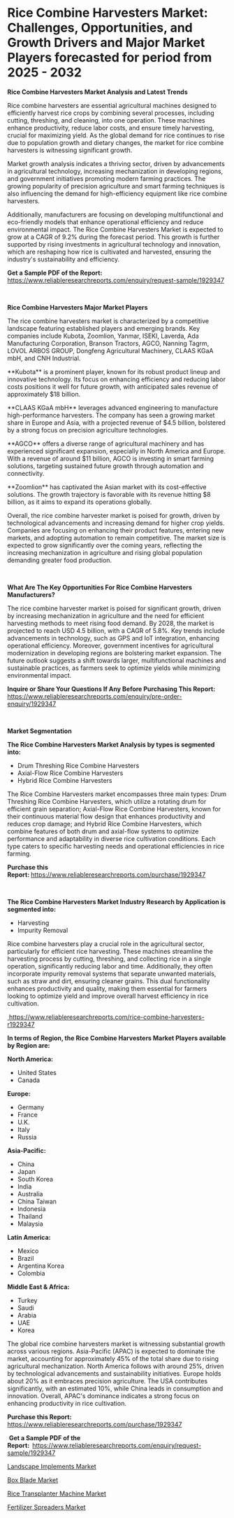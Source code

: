 <p><h1>Rice Combine Harvesters Market: Challenges, Opportunities, and Growth Drivers and Major Market Players forecasted for period from 2025 - 2032</h1></p><p><strong>Rice Combine Harvesters Market Analysis and Latest Trends</strong></p>
<p><p>Rice combine harvesters are essential agricultural machines designed to efficiently harvest rice crops by combining several processes, including cutting, threshing, and cleaning, into one operation. These machines enhance productivity, reduce labor costs, and ensure timely harvesting, crucial for maximizing yield. As the global demand for rice continues to rise due to population growth and dietary changes, the market for rice combine harvesters is witnessing significant growth.</p><p>Market growth analysis indicates a thriving sector, driven by advancements in agricultural technology, increasing mechanization in developing regions, and government initiatives promoting modern farming practices. The growing popularity of precision agriculture and smart farming techniques is also influencing the demand for high-efficiency equipment like rice combine harvesters.</p><p>Additionally, manufacturers are focusing on developing multifunctional and eco-friendly models that enhance operational efficiency and reduce environmental impact. The Rice Combine Harvesters Market is expected to grow at a CAGR of 9.2% during the forecast period. This growth is further supported by rising investments in agricultural technology and innovation, which are reshaping how rice is cultivated and harvested, ensuring the industry's sustainability and efficiency.</p></p>
<p><strong>Get a Sample PDF of the Report:&nbsp;</strong> <a href="https://www.reliableresearchreports.com/enquiry/request-sample/1929347?utm_campaign=102&utm_medium=2&utm_source=Github&utm_content=ia&utm_term=16012025&utm_id=rice-combine-harvesters">https://www.reliableresearchreports.com/enquiry/request-sample/1929347</a></p>
<p>&nbsp;</p>
<p><strong>Rice Combine Harvesters Major Market Players</strong></p>
<p><p>The rice combine harvesters market is characterized by a competitive landscape featuring established players and emerging brands. Key companies include Kubota, Zoomlion, Yanmar, ISEKI, Laverda, Ada Manufacturing Corporation, Branson Tractors, AGCO, Nanning Tagrm, LOVOL ARBOS GROUP, Dongfeng Agricultural Machinery, CLAAS KGaA mbH, and CNH Industrial.</p><p>**Kubota** is a prominent player, known for its robust product lineup and innovative technology. Its focus on enhancing efficiency and reducing labor costs positions it well for future growth, with anticipated sales revenue of approximately $18 billion.</p><p>**CLAAS KGaA mbH** leverages advanced engineering to manufacture high-performance harvesters. The company has seen a growing market share in Europe and Asia, with a projected revenue of $4.5 billion, bolstered by a strong focus on precision agriculture technologies.</p><p>**AGCO** offers a diverse range of agricultural machinery and has experienced significant expansion, especially in North America and Europe. With a revenue of around $11 billion, AGCO is investing in smart farming solutions, targeting sustained future growth through automation and connectivity.</p><p>**Zoomlion** has captivated the Asian market with its cost-effective solutions. The growth trajectory is favorable with its revenue hitting $8 billion, as it aims to expand its operations globally.</p><p>Overall, the rice combine harvester market is poised for growth, driven by technological advancements and increasing demand for higher crop yields. Companies are focusing on enhancing their product features, entering new markets, and adopting automation to remain competitive. The market size is expected to grow significantly over the coming years, reflecting the increasing mechanization in agriculture and rising global population demanding greater food production.</p></p>
<p>&nbsp;</p>
<p><strong>What Are The Key Opportunities For Rice Combine Harvesters Manufacturers?</strong></p>
<p><p>The rice combine harvester market is poised for significant growth, driven by increasing mechanization in agriculture and the need for efficient harvesting methods to meet rising food demand. By 2028, the market is projected to reach USD 4.5 billion, with a CAGR of 5.8%. Key trends include advancements in technology, such as GPS and IoT integration, enhancing operational efficiency. Moreover, government incentives for agricultural modernization in developing regions are bolstering market expansion. The future outlook suggests a shift towards larger, multifunctional machines and sustainable practices, as farmers seek to optimize yields while minimizing environmental impact.</p></p>
<p><strong>Inquire or Share Your Questions If Any Before Purchasing This Report:</strong> <a href="https://www.reliableresearchreports.com/enquiry/pre-order-enquiry/1929347?utm_campaign=102&utm_medium=2&utm_source=Github&utm_content=ia&utm_term=16012025&utm_id=rice-combine-harvesters">https://www.reliableresearchreports.com/enquiry/pre-order-enquiry/1929347</a></p>
<p>&nbsp;</p>
<p><strong>Market Segmentation</strong></p>
<p><strong>The Rice Combine Harvesters Market Analysis by types is segmented into:</strong></p>
<p><ul><li>Drum Threshing Rice Combine Harvesters</li><li>Axial-Flow Rice Combine Harvesters</li><li>Hybrid Rice Combine Harvesters</li></ul></p>
<p><p>The Rice Combine Harvesters market encompasses three main types: Drum Threshing Rice Combine Harvesters, which utilize a rotating drum for efficient grain separation; Axial-Flow Rice Combine Harvesters, known for their continuous material flow design that enhances productivity and reduces crop damage; and Hybrid Rice Combine Harvesters, which combine features of both drum and axial-flow systems to optimize performance and adaptability in diverse rice cultivation conditions. Each type caters to specific harvesting needs and operational efficiencies in rice farming.</p></p>
<p><strong>Purchase this Report:&nbsp;</strong><a href="https://www.reliableresearchreports.com/purchase/1929347?utm_campaign=102&utm_medium=2&utm_source=Github&utm_content=ia&utm_term=16012025&utm_id=rice-combine-harvesters">https://www.reliableresearchreports.com/purchase/1929347</a></p>
<p>&nbsp;</p>
<p><strong>The Rice Combine Harvesters Market Industry Research by Application is segmented into:</strong></p>
<p><ul><li>Harvesting</li><li>Impurity Removal</li></ul></p>
<p><p>Rice combine harvesters play a crucial role in the agricultural sector, particularly for efficient rice harvesting. These machines streamline the harvesting process by cutting, threshing, and collecting rice in a single operation, significantly reducing labor and time. Additionally, they often incorporate impurity removal systems that separate unwanted materials, such as straw and dirt, ensuring cleaner grains. This dual functionality enhances productivity and quality, making them essential for farmers looking to optimize yield and improve overall harvest efficiency in rice cultivation.</p></p>
<p><a href="https://www.reliableresearchreports.com/rice-combine-harvesters-r1929347?utm_campaign=102&utm_medium=2&utm_source=Github&utm_content=ia&utm_term=16012025&utm_id=rice-combine-harvesters">&nbsp;https://www.reliableresearchreports.com/rice-combine-harvesters-r1929347</a></p>
<p><strong>In terms of Region, the Rice Combine Harvesters Market Players available by Region are:</strong></p>
<p>
    <p> <strong> North America: </strong>
        <ul>
            <li>United States</li>
            <li>Canada</li>
        </ul>
        </p> 
    <p> <strong> Europe: </strong>
        <ul>
            <li>Germany</li>
            <li>France</li>
            <li>U.K.</li>
            <li>Italy</li>
            <li>Russia</li>
        </ul>
        </p> 
    <p> <strong> Asia-Pacific: </strong>
        <ul>
            <li>China</li>
            <li>Japan</li>
            <li>South Korea</li>
            <li>India</li>
            <li>Australia</li>
            <li>China Taiwan</li>
            <li>Indonesia</li>
            <li>Thailand</li>
            <li>Malaysia</li>
        </ul>
        </p> 
    <p> <strong> Latin America: </strong>
        <ul>
            <li>Mexico</li>
            <li>Brazil</li>
            <li>Argentina Korea</li>
            <li>Colombia</li>
        </ul>
        </p> 
    <p> <strong> Middle East & Africa: </strong>
        <ul>
            <li>Turkey</li>
            <li>Saudi</li>
            <li>Arabia</li>
            <li>UAE</li>
            <li>Korea</li>
        </ul>
    </p>
    </p>
<p><p>The global rice combine harvesters market is witnessing substantial growth across various regions. Asia-Pacific (APAC) is expected to dominate the market, accounting for approximately 45% of the total share due to rising agricultural mechanization. North America follows with around 25%, driven by technological advancements and sustainability initiatives. Europe holds about 20% as it embraces precision agriculture. The USA contributes significantly, with an estimated 10%, while China leads in consumption and innovation. Overall, APAC's dominance indicates a strong focus on enhancing productivity in rice cultivation.</p></p>
<p><strong>Purchase this Report: </strong><a href="https://www.reliableresearchreports.com/purchase/1929347?utm_campaign=102&utm_medium=2&utm_source=Github&utm_content=ia&utm_term=16012025&utm_id=rice-combine-harvesters">https://www.reliableresearchreports.com/purchase/1929347</a></p>
<p>&nbsp;<strong>Get a Sample PDF of the Report:&nbsp;&nbsp;</strong><a href="https://www.reliableresearchreports.com/enquiry/request-sample/1929347?utm_campaign=102&utm_medium=2&utm_source=Github&utm_content=ia&utm_term=16012025&utm_id=rice-combine-harvesters">https://www.reliableresearchreports.com/enquiry/request-sample/1929347</a></p>
<p><strong></strong></p>
<p><p><a href="https://github.com/hillsmyung726/Market-Research-Report-List-1/blob/main/landscape-implements-market.md?utm_campaign=102&utm_medium=2&utm_source=Github&utm_content=ia&utm_term=16012025&utm_id=rice-combine-harvesters">Landscape Implements Market</a></p><p><a href="https://github.com/FlorianWolf90/Market-Research-Report-List-1/blob/main/box-blade-market.md?utm_campaign=102&utm_medium=2&utm_source=Github&utm_content=ia&utm_term=16012025&utm_id=rice-combine-harvesters">Box Blade Market</a></p><p><a href="https://github.com/pearlinewhite4692/Market-Research-Report-List-1/blob/main/rice-transplanter-machine-market.md?utm_campaign=102&utm_medium=2&utm_source=Github&utm_content=ia&utm_term=16012025&utm_id=rice-combine-harvesters">Rice Transplanter Machine Market</a></p><p><a href="https://github.com/NargisHussain75/Market-Research-Report-List-1/blob/main/fertilizer-spreaders-market.md?utm_campaign=102&utm_medium=2&utm_source=Github&utm_content=ia&utm_term=16012025&utm_id=rice-combine-harvesters">Fertilizer Spreaders Market</a></p></p>